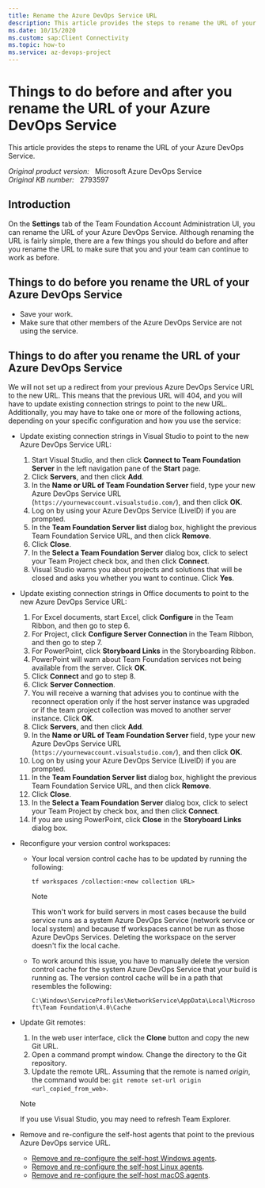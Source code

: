 ```yaml
---
title: Rename the Azure DevOps Service URL
description: This article provides the steps to rename the URL of your Azure DevOps Service.
ms.date: 10/15/2020
ms.custom: sap:Client Connectivity
ms.topic: how-to
ms.service: az-devops-project
---
```

# Things to do before and after you rename the URL of your Azure DevOps Service

This article provides the steps to rename the URL of your Azure DevOps Service.

_Original product version:_ &nbsp; Microsoft Azure DevOps Service  
_Original KB number:_ &nbsp; 2793597

## Introduction

On the **Settings** tab of the Team Foundation Account Administration UI, you can rename the URL of your Azure DevOps Service. Although renaming the URL is fairly simple, there are a few things you should do before and after you rename the URL to make sure that you and your team can continue to work as before.

## Things to do before you rename the URL of your Azure DevOps Service

- Save your work.
- Make sure that other members of the Azure DevOps Service are not using the service.

## Things to do after you rename the URL of your Azure DevOps Service

We will not set up a redirect from your previous Azure DevOps Service URL to the new URL. This means that the previous URL will 404, and you will have to update existing connection strings to point to the new URL. Additionally, you may have to take one or more of the following actions, depending on your specific configuration and how you use the service:

- Update existing connection strings in Visual Studio to point to the new Azure DevOps Service URL:

  1. Start Visual Studio, and then click **Connect to Team Foundation Server** in the left navigation pane of the **Start** page.
  2. Click **Servers**, and then click **Add**.
  3. In the **Name or URL of Team Foundation Server** field, type your new Azure DevOps Service URL (`https://yournewaccount.visualstudio.com/`), and then click **OK**.
  4. Log on by using your Azure DevOps Service (LiveID) if you are prompted.
  5. In the **Team Foundation Server list** dialog box, highlight the previous Team Foundation Service URL, and then click **Remove**.
  6. Click **Close**.
  7. In the **Select a Team Foundation Server** dialog box, click to select your Team Project check box, and then click **Connect**.
  8. Visual Studio warns you about projects and solutions that will be closed and asks you whether you want to continue. Click **Yes**.

- Update existing connection strings in Office documents to point to the new Azure DevOps Service URL:

  1. For Excel documents, start Excel, click **Configure** in the Team Ribbon, and then go to step 6.
  2. For Project, click **Configure Server Connection** in the Team Ribbon, and then go to step 7.
  3. For PowerPoint, click **Storyboard Links** in the Storyboarding Ribbon.
  4. PowerPoint will warn about Team Foundation services not being available from the server. Click **OK**.
  5. Click **Connect** and go to step 8.
  6. Click **Server Connection**.
  7. You will receive a warning that advises you to continue with the reconnect operation only if the host server instance was upgraded or if the team project collection was moved to another server instance. Click **OK**.
  8. Click **Servers**, and then click **Add**.
  9. In the **Name or URL of Team Foundation Server** field, type your new Azure DevOps Service URL (`https://yournewaccount.visualstudio.com/`), and then click **OK**.
  10. Log on by using your Azure DevOps Service (LiveID) if you are prompted.
  11. In the **Team Foundation Server list** dialog box, highlight the previous Team Foundation Service URL, and then click **Remove**.
  12. Click **Close**.
  13. In the **Select a Team Foundation Server** dialog box, click to select your Team Project by check box, and then click **Connect**.
  14. If you are using PowerPoint, click **Close** in the **Storyboard Links** dialog box.

- Reconfigure your version control workspaces:

  - Your local version control cache has to be updated by running the following:
  
    ```console
    tf workspaces /collection:<new collection URL>
    ```

    > [!NOTE]
    > This won't work for build servers in most cases because the build service runs as a system Azure DevOps Service (network service or local system) and because tf workspaces cannot be run as those Azure DevOps Services. Deleting the workspace on the server doesn't fix the local cache.

  - To work around this issue, you have to manually delete the version control cache for the system Azure DevOps Service that your build is running as. The version control cache will be in a path that resembles the following:
  
    `C:\Windows\ServiceProfiles\NetworkService\AppData\Local\Microsoft\Team Foundation\4.0\Cache`

- Update Git remotes:
  1. In the web user interface, click the **Clone** button and copy the new Git URL.
  2. Open a command prompt window. Change the directory to the Git repository.
  3. Update the remote URL. Assuming that the remote is named *origin*, the command would be: `git remote set-url origin <url_copied_from_web>`.

  > [!NOTE]
  > If you use Visual Studio, you may need to refresh Team Explorer.

- Remove and re-configure the self-host agents that point to the previous Azure DevOps service URL.
  - [Remove and re-configure the self-host Windows agents](/azure/devops/pipelines/agents/v2-windows#remove-and-re-configure-an-agent).
  - [Remove and re-configure the self-host Linux agents](/azure/devops/pipelines/agents/v2-linux#remove-and-re-configure-an-agent).
  - [Remove and re-configure the self-host macOS agents](/azure/devops/pipelines/agents/v2-osx#remove-and-re-configure-an-agent).
